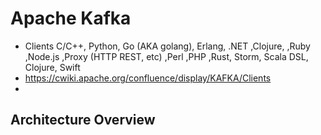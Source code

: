 # Apache Kafka

- Clients C/C++, Python, Go (AKA golang), Erlang, .NET ,Clojure, ,Ruby ,Node.js ,Proxy (HTTP REST, etc) ,Perl ,PHP ,Rust, Storm, Scala DSL, Clojure, Swift
- https://cwiki.apache.org/confluence/display/KAFKA/Clients
- 

## Architecture Overview 